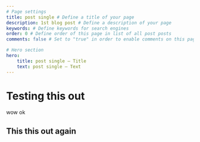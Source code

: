 ```yaml
---
# Page settings
title: post single # Define a title of your page
description: 1st blog post # Define a description of your page
keywords: # Define keywords for search engines
order: 0 # Define order of this page in list of all post posts
comments: false # Set to "true" in order to enable comments on this page. Make sure you properly setup "disqus_forum_shortname" variable in "_config.yml"

# Hero section
hero:
    title: post single — Title
    text: post single — Text
---
```


# Testing this out

wow ok

## This this out again
